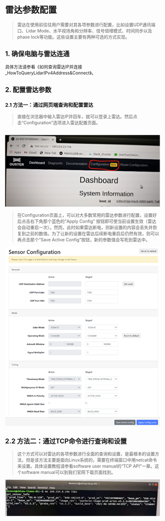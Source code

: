 # 雷达参数配置

> 雷达在使用前往往用户需要对其各项参数进行配置，比如设置UDP通讯端口、Lidar Mode、水平视场角和分辨率、信号倍增模式、时间同步以及phase lock等功能。这些设置主要有两种可选的方式实现。

## 1. 确保电脑与雷达连通

具体方法请参看《如何查询雷达IP并连接_HowToQueryLidarIPv4Address&Connect》。

## 2. 配置雷达参数

### 2.1   方法一：通过网页端查询和配置雷达

> 直接在浏览器中输入雷达IP并回车，就可以登录上雷达。然后点击“Configuration”选项进入雷达配置页面。              

​               ![image-20210807172559622](LidarConfig.assets/image001.png)  

> 在Configuration页面上，可以对大多数常用的雷达参数进行配置，设置好后点击右下角那个蓝色的”Apply Config” 按钮即可使当前设置生效（雷达会自动重启一次）。然而，此时如果雷达断电，则新设置的内容会丢失并恢复到之前的数值。为了让新的设置在雷达后续断电重启后仍然有效，则可以再点击那个“Save Active Config”按钮，新的参数值会写死到雷达中。 

![image002](LidarConfig.assets/image002.png)

 

## 2.2   方法二：通过TCP命令进行查询和设置

> 这个方式可以对雷达的各项参数进行全面的查询和设置，是最根本的设置方法，但是该方法主要是面向Linux系统的，需要在终端窗口中用netcat命令来设置。具体设置教程请参看software user manual的“TCP API”一章。这个software manual可以到我们官网下载页面找到。

 ![image003](LidarConfig.assets/image003.png)